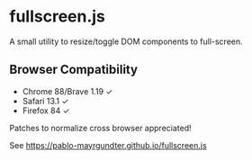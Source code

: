 # fullscreen.js
A small utility to resize/toggle DOM components to full-screen.

## Browser Compatibility
- Chrome 88/Brave 1.19 ✓
- Safari 13.1 ✓
- Firefox 84 ✓

Patches to normalize cross browser appreciated!

See <a href="https://pablo-mayrgundter.github.io/fullscreen.js">https://pablo-mayrgundter.github.io/fullscreen.js</a>
